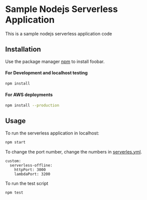 # Sample Nodejs Serverless Application
This is a sample nodejs serverless application code

## Installation

Use the package manager [npm](https://docs.npmjs.com/downloading-and-installing-node-js-and-npm) to install foobar.

#### For Development and localhost testing
```bash
npm install
```

#### For AWS deployments
```bash
npm install --production 
```

## Usage

To run the serverless application in localhost:
```bash
npm start
```

To change the port number, change the numbers in [serverles.yml](https://github.com/ARUN-Surendren/sample-nodejs-serverless-app/blob/master/serverless.yml).
````
custom:
  serverless-offline:
    httpPort: 3000
    lambdaPort: 3200
````

To run the test script
```bash
npm test
```
